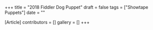 +++
title = "2018 Fiddler Dog Puppet"
draft = false
tags = ["Showtape Puppets"]
date = ""

[Article]
contributors = []
gallery = []
+++